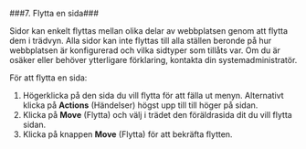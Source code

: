 ###7. Flytta en sida###

Sidor kan enkelt flyttas mellan olika delar av webbplatsen genom att flytta dem i trädvyn. Alla sidor kan inte flyttas till alla ställen beronde på hur webbplatsen är konfigurerad och vilka sidtyper som tillåts var. Om du är osäker eller behöver ytterligare förklaring, kontakta din systemadministratör.

För att flytta en sida:


1. Högerklicka på den sida du vill flytta för att fälla ut menyn. Alternativt klicka på **Actions** (Händelser) högst upp till till höger på sidan.
2. Klicka på **Move** (Flytta) och välj i trädet den föräldrasida dit du vill flytta sidan.
1. Klicka på knappen **Move** (Flytta) för att bekräfta flytten.